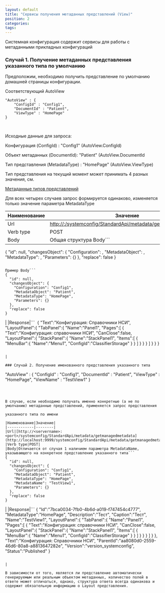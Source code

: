 ```yaml
---
layout: default
title: "Сервисы получения метаданных представлений (View)"
position: 2
categories: 
tags: 
---
```


Системная конфигурация содержит сервисы для работы с метаданными прикладных конфигураций

### Случай 1. Получение метаданных представления указанного типа по умолчанию

Предположим, необходимо получить представление по умолчанию домашней страницы конфигурации.

Соответствующий AutoView

```
"AutoView" : {
	"ConfigId" : "Config1",
	"DocumentId" : "Patient",
	"ViewType" : "HomePage"	
}
```

 

Исходные данные для запроса:

Конфигурация (ConfigId) : "Config1" (AutoView.ConfigId)

Объект метаданных (DocumentId): "Patient" (AutoView.DocumentId

Тип представления (MetadataType) : "HomePage" (AutoView.ViewType)

Тип представления на текущий момент может принимать 4 разных значения, см.

[Метаданные типов представлений](http://demo.infinnity.ru:8081/display/MC/ViewType)

Для всех четырех случаев запрос формируется одинаково, изменяется только значение параметра MetadataType

|Наименование|Значение|
|------------|--------|
|Url|[http://<servername>:<port>/systemconfig/StandardApi/metadata/getmanagedmetadata](http://localhost:9999/systemconfig/StandardApi/metadata/getmanagedmetadata)|
|Verb type|POST|
|Body|Общая структура Body```
{
  "id": null,
  "changesObject": {
    "Configuration": <ConfigId>,
    "MetadataObject": <DocumentId>,
    "MetadataType": <ViewType>,
    "Parameters": {}
  },
  "replace": false
}
```

Пример Body```
{
  "id": null,
  "changesObject": {
    "Configuration": "Config1",
    "MetadataObject": "Patient",
    "MetadataType": "HomePage",
    "Parameters": {}
  },
  "replace": false
}
```

|
|Response|```
 {
   "Text":"Конфигурация: Справочники НСИ",
   "LayoutPanel":{
      "TabPanel":{
         "Name":"Рanel1",
         "Pages":[
            {
               "Text":"Конфигурация: справочники НСИ",
               "CanClose":false,
               "LayoutPanel":{
                  "StackPanel":{
                     "Name":"StackPanel1",
                     "Items":[
                        {
                           "MenuBar":{
                              "Name":"Menu1",
                              "ConfigId":"ClassifierStorage"
                           }
                        }
                     ]
                  }
               }
            }
         ]
      }
   }
}
```

|

### Случай 2. Получение именованного представления указанного типа

```
"AutoView" : {
	"ConfigId" : "Config1",
	"DocumentId" : "Patient",
	"ViewType" : "HomePage",
	"ViewName" : "TestView1"
}
```

 

В случае, если необходимо получать именно конкретные (а не по умолчанию) метаданные представлений, применяется запрос представления

указанного типа по имени

|Наименование|Значение|
|------------|--------|
|Url|[http://<servername>:<port>/systemconfig/StandardApi/metadata/getmanagedmetadata](http://localhost:9999/systemconfig/StandardApi/metadata/getmanagedmetadata)|
|Verb type|POST|
|Body|Отличается от случая 1 наличием параметра MetadataName, указывающего на конкретное представление указанного типа```
{
  "id": null,
  "changesObject": {
    "Configuration": "Config1",
    "MetadataObject": "Patient",
    "MetadataType": "HomePage",
    "MetadataName": "TestView1",
    "Parameters": {}
  },
  "replace": false
}
```

|
|Response|```
{
   "Id":"7bca0034-7fb0-4b6d-a019-f747454c4777",
   "MetadataType":"HomePage",
   "Description":"Тест",
   "Caption":"Тест",
   "Name":"TestView1",
   "LayoutPanel":{
      "TabPanel":{
         "Name":"Рanel1",
         "Pages":[
            {
               "Text":"Конфигурация: справочники НСИ",
               "CanClose":false,
               "LayoutPanel":{
                  "StackPanel":{
                     "Name":"StackPanel1",
                     "Items":[
                        {
                           "MenuBar":{
                              "Name":"Menu1",
                              "ConfigId":"ClassifierStorage"
                           }
                        }
                     ]
                  }
               }
            }
         ]
      }
   },
   "Text":"Конфигурация: Справочники НСИ",
   "ParentId":"aa8080d0-2559-46d6-80a8-a8813647282e",
   "Version":"version_systemconfig",
   "Status":"Published"
}
```

|

В зависимости от того, является ли представление автоматически генерируемым или реальным объектом метаданных, количество полей в ответе может отличаться, однако, структура ответа всегда одинакова и содержит обязательную информацию о Layout представления.

 

 

